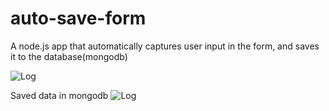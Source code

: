 # auto-save-form
A node.js app that automatically captures user input in the form, and saves it to the database(mongodb)


![Log](https://s32.postimg.org/medvd86ud/form1.jpg)

Saved data in mongodb
![Log](https://s32.postimg.org/zengps239/froms.jpg)

